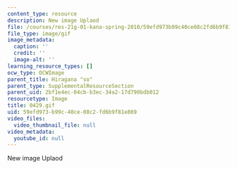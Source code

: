 ```yaml
---
content_type: resource
description: New image Uplaod
file: /courses/res-21g-01-kana-spring-2010/59efd973b99c40ce08c2fd6b9f81e869_0429.gif
file_type: image/gif
image_metadata:
  caption: ''
  credit: ''
  image-alt: ''
learning_resource_types: []
ocw_type: OCWImage
parent_title: Hiragana "so"
parent_type: SupplementalResourceSection
parent_uid: 2bf1e4ec-04cb-b3ec-34a2-17d790bdb012
resourcetype: Image
title: 0429.gif
uid: 59efd973-b99c-40ce-08c2-fd6b9f81e869
video_files:
  video_thumbnail_file: null
video_metadata:
  youtube_id: null
---
```

New image Uplaod

